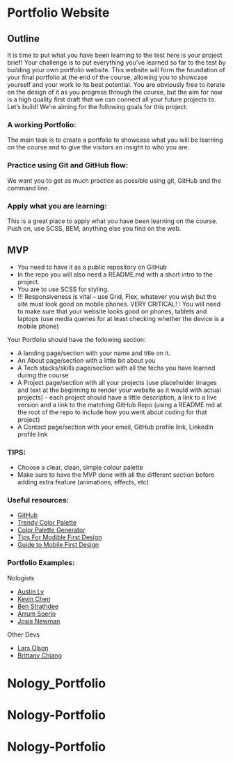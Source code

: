 # Portfolio Website

## Outline

It is time to put what you have been learning to the test here is your project brief!
Your challenge is to put everything you’ve learned so far to the test by building your own portfolio website. This website will form the foundation of your final portfolio at the end of the course, allowing you to showcase yourself and your work to its best potential. You are obviously free to iterate on the design of it as you progress through the course, but the aim for now is a high quality first draft that we can connect all your future projects to.
Let’s build!
We’re aiming for the following goals for this project:

### A working Portfolio:

The main task is to create a portfolio to showcase what you will be learning on the course and to give the visitors an insight to who you are.

### Practice using Git and GitHub flow:

We want you to get as much practice as possible using git, GitHub and the command line.

### Apply what you are learning:

This is a great place to apply what you have been learning on the course. Push on, use SCSS, BEM, anything else you find on the web.

## MVP

- You need to have it as a public repository on GitHub
- In the repo you will also need a README.md with a short intro to the project.
- You are to use SCSS for styling.
- !!! Responsiveness is vital – use Grid, Flex, whatever you wish but the site must look good on mobile phones.
  VERY CRITICAL! : You will need to make sure that your website looks good on phones, tablets and laptops (use media queries for at least checking whether the device is a mobile phone)

Your Portfolio should have the following section:

- A landing page/section with your name and title on it.
- An About page/section with a little bit about you
- A Tech stacks/skills page/section with all the techs you have learned during the course
- A Project page/section with all your projects (use placeholder images and text at the beginning to render your website as it would with actual projects) - each project should have a little description, a link to a live version and a link to the matching GitHub Repo (using a README.md at the root of the repo to include how you went about coding for that project)
- A Contact page/section with your email, GitHub profile link, LinkedIn profile link

### TIPS:

- Choose a clear, clean, simple colour palette
- Make sure to have the MVP done with all the different section before adding extra feature (animations, effects, etc)

### Useful resources:

- [GitHub](https://pages.github.com/)
- [Trendy Color Palette](https://colorhunt.co/palettes/popular)
- [Color Palette Generator](https://coolors.co/generate)
- [Tips For Modible First Design](https://www.invisionapp.com/inside-design/mobile-first-design/)
- [Guide to Mobile First Design](https://css-tricks.com/how-to-develop-and-test-a-mobile-first-design-in-2021/)

### Portfolio Examples:

Nologists

- [Austin Ly](https://www.astnly.com/)
- [Kevin Chen](https://www.kchn.com.au/)
- [Ben Strathdee](https://benstrathdee.github.io/)
- [Arrum Soerjo](https://arrums.github.io/)
- [Josie Newman](https://josienewman.dev/)

Other Devs

- [Lars Olson](https://www.lars-olson.com/)
- [Brittany Chiang](https://brittanychiang.com/)
# Nology_Portfolio
# Nology-Portfolio
# Nology-Portfolio
